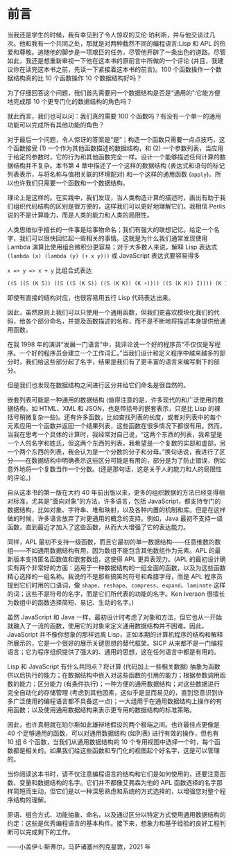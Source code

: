 # 前言

当我还是学生的时候，我有幸见到了令人惊叹的艾伦·珀利斯，并与他交谈过几次。他和我有一个共同之处，那就是对两种截然不同的编程语言:Lisp 和 APL 的热爱和尊敬。追随他的脚步是一项艰巨的任务，尽管他开辟了一条出色的道路。尽管如此，我还是想重新审视一下他在这本书的原前言中所做的一个评论 (并且，我建议你在读完这本书之前，先读一下紧接着这本书的前言)。100 个函数操作一个数据结构真的比 10 个函数操作 10 个数据结构好吗？

为了仔细回答这个问题，我们首先需要问一个数据结构是否是“通用的”:它能方便地完成那 10 个更专门化的数据结构的角色吗？

就此而言，我们也可以问：我们真的需要 100 个函数吗？有没有一个单一的通用功能可以完成所有其他功能的角色？

对于最后一个问题，令人惊讶的答案是“是”；构造一个函数只需要一点点技巧，这个函数接受 (1) 一个作为其他函数描述的数据结构，和 (2) 一个参数列表，当应用于给定的参数时，它的行为和其他函数完全一样。设计一个能够描述任何计算的数据结构并不复杂。本书第 4 章中描述了一个这样的数据结构 (表达式和语句的标记列表表示，与将名称与值相关联的环境配对) 和一个这样的通用函数 (`apply`)。所以也许我们只需要一个函数和一个数据结构。

理论上是这样的。在实践中，我们发现，当人类构造计算的描述时，画出有助于我们组织代码结构的区别是很方便的，这样我们可以更好地理解它们。我相信 Perlis 说的不是计算能力，而是人类的能力和人类的局限性。

人类思维似乎擅长的一件事是给事物命名；我们有强大的联想记忆。给定一个名字，我们可以很快回忆起一些相关的事情。这就是为什么我们通常发现使用 Lambda 演算比使用组合微积分更容易；对于大多数人来说，解释 Lisp 表达式 `(lambda (x) (lambda (y) (+ x y)))` 或 JavaScript 表达式要容易得多

`x => y => x + y` 比组合式表达

```js
((S ((S (K S)) ((S ((S (K S)) ((S (K K)) (K +)))) ((S (K K)) I)))) (K I))
```

即使有直接的结构对应，也很容易用五行 Lisp 代码表达出来。

因此，虽然原则上我们可以只使用一个通用函数，但我们更喜欢模块化我们的代码，给各个部分命名，并提及函数描述的名称，而不是不断地将描述本身提供给通用函数。

在我 1998 年的演讲“发展一门语言”中，我评论说一个好的程序员“不仅仅是写程序。一个好的程序员会建立一个工作词汇。”当我们设计和定义程序中越来越多的部分时，我们给这些部分起了名字，结果是我们有了更丰富的语言来编写剩下的部分。

但是我们也发现在数据结构之间进行区分并给它们命名是很自然的。

嵌套列表可能是一种通用的数据结构 (值得注意的是，许多现代的和广泛使用的数据结构，如 HTML、XML 和 JSON，也是带括号的嵌套表示，只是比 Lisp 的裸括号稍微复杂一些)。还有许多函数，比如查找列表的长度，或者对列表中的每个元素应用一个函数并返回一个结果列表，这些函数在很多情况下都很有用。然而，当我在思考一个具体的计算时，我经常对自己说，“这两个东西的列表，我希望是一个人的名字和姓氏，但这两个东西的列表，我希望是一个复数的实部和虚部，另一个两个东西的列表，我会认为是一个分数的分子和分母。”换句话说，我进行了区分——在数据结构中明确表示这些区分可能是有用的，部分是为了防止错误，例如意外地将一个复数当作一个分数。(还是那句话，这是关于人的能力和人的局限性的评论。)

自从这本书的第一版在大约 40 年前出版以来，更多的组织数据的方法已经变得相对标准，尤其是“面向对象”的方法，许多语言，包括 JavaScript，都支持专门的数据结构，比如对象、字符串、堆和映射，以及各种内置的机制和库。但是在这样做的时候，许多语言放弃了对更通用的概念的支持。例如，Java 最初不支持一级函数，直到最近才加入了这些函数，从而大大增强了它的表达能力。

同样，APL 最初不支持一级函数，而且它最初的单一数据结构——任意维数的数组——不如通用数据结构有用，因为数组不能包含其他数组作为元素。APL 的最新版本支持匿名函数值和嵌套数组，这使得 APL 更具表现力。(APL 的最初设计确实有两个非常好的方面：适用于一种数据结构的一组全面的函数，以及为这些函数精心选择的一组名称。我说的不是那些搞笑的符号和希腊字母，而是 APL 程序员提到它们时用的口语词，像 `shape`、`reshape`、`compress`、`expand`、`laminate` 这样的词；这些不是符号的名字，而是它们所代表的功能的名字。Ken Iverson 很擅长为数组中的函数选择简短、易记、生动的名字。)

虽然 JavaScript 和 Java 一样，最初设计时考虑了对象和方法，但它也从一开始就融入了一流的函数，使用它的对象来定义通用数据结构并不困难。因此，JavaScript 并不像你想象的那样远离 Lisp，正如本期的计算机程序的结构和解释所展示的，它是一个很好的展示关键思想的替代框架。SICP 从来都不是一门编程语言；它为程序组织提供了强大的、通用的思想，这在任何语言中都是有用的。

Lisp 和 JavaScript 有什么共同点？将计算 (代码加上一些相关数据) 抽象为函数供以后执行的能力；在数据结构中嵌入对这些函数的引用的能力；根据参数调用函数的能力；区分能力 (有条件执行)；一种方便的通用数据结构；对这些数据进行完全自动化的存储管理 (考虑到其他因素，这似乎是显而易见的，直到您意识到许多广泛使用的编程语言都不具备这一点)；一大组用于在通用数据结构上操作的有用函数；以及使用通用数据结构来表示更专用的数据结构的标准策略。

因此，也许真相就在珀尔斯如此雄辩地假设的两个极端之间。也许最佳点更像是 40 个足够通用的函数，可以对通用数据结构 (如列表) 进行有效的操作，但也有 10 组 6 个函数，当我们从通用数据结构的 10 个专用视图中选择一个时，每个函数都是相关的。如果我们给这些函数和专门化的视图起个好名字，这是可以管理的。

当你阅读这本书时，请不仅注意编程语言的结构和它们是如何使用的，还要注意函数、变量和数据结构的名字。它们并不都像艾弗森为他的 APL 函数选择的名字那样简短而生动，但它们是以一种深思熟虑和系统的方式选择的，以增强您对整个程序结构的理解。

原语、组合方式、功能抽象、命名，以及通过区分以特定方式使用通用数据结构的约定：这些是优秀编程语言的基本构件。接下来，想象力和基于经验的良好工程判断可以完成剩下的工作。

——小盖伊·L·斯蒂尔，马萨诸塞州列克星敦，2021 年
